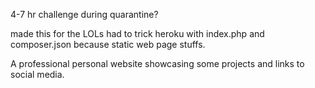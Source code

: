 4-7 hr challenge during quarantine? 

made this for the LOLs 
had to trick heroku with index.php and composer.json
because static web page stuffs.

A professional personal website showcasing some projects
and links to social media.
